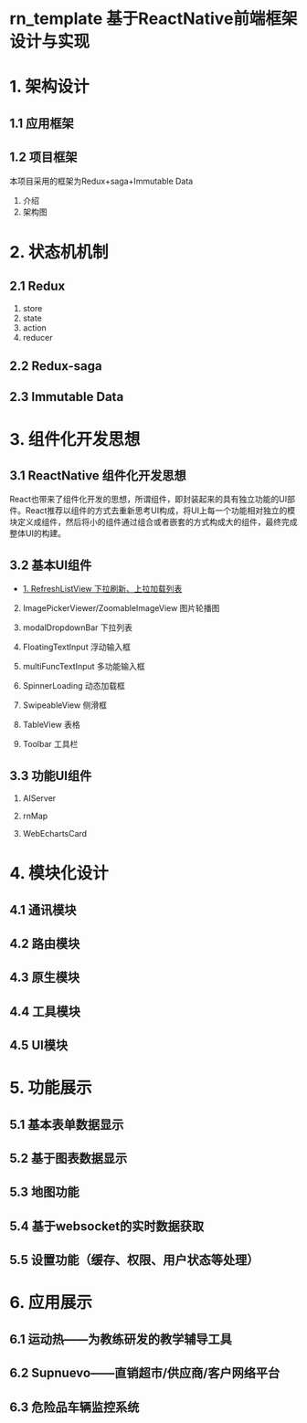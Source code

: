 # rn_template 基于ReactNative前端框架设计与实现
# 1. 架构设计
## 1.1 应用框架
## 1.2 项目框架
本项目采用的框架为Redux+saga+Immutable Data

1. 介绍
2. 架构图

# 2. 状态机机制
## 2.1 Redux

1. store
2. state
3. action
4. reducer

## 2.2 Redux-saga
## 2.3 Immutable Data
# 3. 组件化开发思想
## 3.1 ReactNative 组件化开发思想
React也带来了组件化开发的思想，所谓组件，即封装起来的具有独立功能的UI部件。React推荐以组件的方式去重新思考UI构成，将UI上每一个功能相对独立的模块定义成组件，然后将小的组件通过组合或者嵌套的方式构成大的组件，最终完成整体UI的构建。
## 3.2 基本UI组件

- [1. RefreshListView 下拉刷新、上拉加载列表](docs/component/RefreshListView.md)

2. ImagePickerViewer/ZoomableImageView
图片轮播图

3. modalDropdownBar
下拉列表

4. FloatingTextInput
浮动输入框

5. multiFuncTextInput
多功能输入框

6. SpinnerLoading
动态加载框

7. SwipeableView
侧滑框

8. TableView
表格

9. Toolbar
工具栏

## 3.3 功能UI组件

1. AIServer

2. rnMap

3. WebEchartsCard

# 4. 模块化设计
## 4.1 通讯模块
## 4.2 路由模块
## 4.3 原生模块
## 4.4 工具模块
## 4.5 UI模块
# 5. 功能展示
## 5.1 基本表单数据显示
## 5.2 基于图表数据显示
## 5.3 地图功能
## 5.4 基于websocket的实时数据获取
## 5.5 设置功能（缓存、权限、用户状态等处理）
# 6. 应用展示
## 6.1 运动热——为教练研发的教学辅导工具
## 6.2 Supnuevo——直销超市/供应商/客户网络平台
## 6.3 危险品车辆监控系统
